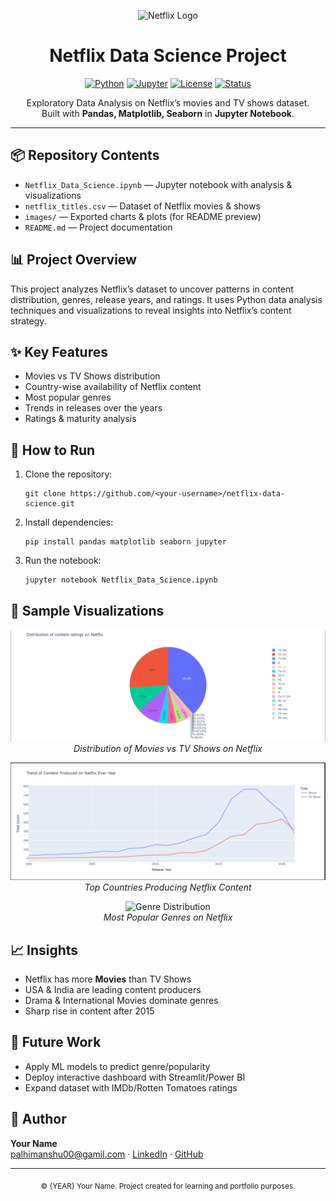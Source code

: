 <!-- Header -->
<p align="center">
  <img src="https://upload.wikimedia.org/wikipedia/commons/0/08/Netflix_2015_logo.svg" alt="Netflix Logo" width="250"/>
</p>

<h1 align="center">Netflix Data Science Project</h1>

<p align="center">
  <a href="#"><img alt="Python" src="https://img.shields.io/badge/Python-3.9-blue"></a>
  <a href="#"><img alt="Jupyter" src="https://img.shields.io/badge/Notebook-Jupyter-orange"></a>
  <a href="#"><img alt="License" src="https://img.shields.io/badge/License-MIT-green"></a>
  <a href="#"><img alt="Status" src="https://img.shields.io/badge/Status-Active-success"></a>
</p>

<p align="center">
  Exploratory Data Analysis on Netflix’s movies and TV shows dataset.<br/>
  Built with <b>Pandas, Matplotlib, Seaborn</b> in <b>Jupyter Notebook</b>.
</p>

<hr/>

<h2>📦 Repository Contents</h2>

<ul>
  <li><code>Netflix_Data_Science.ipynb</code> — Jupyter notebook with analysis & visualizations</li>
  <li><code>netflix_titles.csv</code> — Dataset of Netflix movies & shows</li>
  <li><code>images/</code> — Exported charts & plots (for README preview)</li>
  <li><code>README.md</code> — Project documentation</li>
</ul>

<h2>📊 Project Overview</h2>

<p>
This project analyzes Netflix’s dataset to uncover patterns in content distribution, genres, release years, and ratings.  
It uses Python data analysis techniques and visualizations to reveal insights into Netflix’s content strategy.
</p>

<h2>✨ Key Features</h2>

<ul>
  <li>Movies vs TV Shows distribution</li>
  <li>Country-wise availability of Netflix content</li>
  <li>Most popular genres</li>
  <li>Trends in releases over the years</li>
  <li>Ratings & maturity analysis</li>
</ul>

<h2>🚀 How to Run</h2>

<ol>
  <li>Clone the repository:
    <pre><code>git clone https://github.com/&lt;your-username&gt;/netflix-data-science.git</code></pre>
  </li>
  <li>Install dependencies:
    <pre><code>pip install pandas matplotlib seaborn jupyter</code></pre>
  </li>
  <li>Run the notebook:
    <pre><code>jupyter notebook Netflix_Data_Science.ipynb</code></pre>
  </li>
</ol>

<h2>📸 Sample Visualizations</h2>

<p align="center">
  <img src="https://github.com/DeepanshuGI/NETFLIX-Data-Science/blob/master/Distibution.png" alt="Movies vs TV Shows" width="600"/><br/>
  <em>Distribution of Movies vs TV Shows on Netflix</em>
</p>

<p align="center">
  <img src="https://github.com/DeepanshuGI/NETFLIX-Data-Science/blob/master/M%20vs%20T.png" alt="Top Countries" width="600"/><br/>
  <em>Top Countries Producing Netflix Content</em>
</p>

<p align="center">
  <img src="images/genre_distribution.png" alt="Genre Distribution" width="600"/><br/>
  <em>Most Popular Genres on Netflix</em>
</p>

<h2>📈 Insights</h2>

<ul>
  <li>Netflix has more <b>Movies</b> than TV Shows</li>
  <li>USA & India are leading content producers</li>
  <li>Drama & International Movies dominate genres</li>
  <li>Sharp rise in content after 2015</li>
</ul>

<h2>📌 Future Work</h2>

<ul>
  <li>Apply ML models to predict genre/popularity</li>
  <li>Deploy interactive dashboard with Streamlit/Power BI</li>
  <li>Expand dataset with IMDb/Rotten Tomatoes ratings</li>
</ul>

<h2>👤 Author</h2>

<p>
<strong>Your Name</strong><br/>
<a href="mailto:palhimanshu00@gmail.com">palhimanshu00@gamil.com</a> · 
<a href="https://www.linkedin.com/in/deepanshu-pal/">LinkedIn</a> · 
<a href="https://github.com/DeepanshuGI">GitHub</a>
</p>

<hr/>

<p align="center">
  <sub>© {YEAR} Your Name. Project created for learning and portfolio purposes.</sub>
</p>
